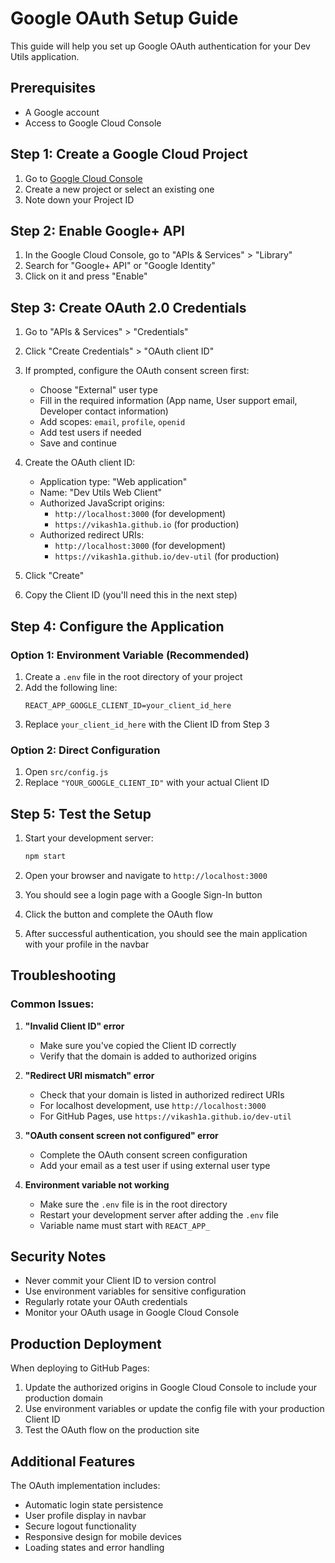 # Google OAuth Setup Guide

This guide will help you set up Google OAuth authentication for your Dev Utils application.

## Prerequisites

- A Google account
- Access to Google Cloud Console

## Step 1: Create a Google Cloud Project

1. Go to [Google Cloud Console](https://console.cloud.google.com/)
2. Create a new project or select an existing one
3. Note down your Project ID

## Step 2: Enable Google+ API

1. In the Google Cloud Console, go to "APIs & Services" > "Library"
2. Search for "Google+ API" or "Google Identity"
3. Click on it and press "Enable"

## Step 3: Create OAuth 2.0 Credentials

1. Go to "APIs & Services" > "Credentials"
2. Click "Create Credentials" > "OAuth client ID"
3. If prompted, configure the OAuth consent screen first:
   - Choose "External" user type
   - Fill in the required information (App name, User support email, Developer contact information)
   - Add scopes: `email`, `profile`, `openid`
   - Add test users if needed
   - Save and continue

4. Create the OAuth client ID:
   - Application type: "Web application"
   - Name: "Dev Utils Web Client"
   - Authorized JavaScript origins:
     - `http://localhost:3000` (for development)
     - `https://vikash1a.github.io` (for production)
   - Authorized redirect URIs:
     - `http://localhost:3000` (for development)
     - `https://vikash1a.github.io/dev-util` (for production)

5. Click "Create"
6. Copy the Client ID (you'll need this in the next step)

## Step 4: Configure the Application

### Option 1: Environment Variable (Recommended)

1. Create a `.env` file in the root directory of your project
2. Add the following line:
   ```
   REACT_APP_GOOGLE_CLIENT_ID=your_client_id_here
   ```
3. Replace `your_client_id_here` with the Client ID from Step 3

### Option 2: Direct Configuration

1. Open `src/config.js`
2. Replace `"YOUR_GOOGLE_CLIENT_ID"` with your actual Client ID

## Step 5: Test the Setup

1. Start your development server:
   ```bash
   npm start
   ```

2. Open your browser and navigate to `http://localhost:3000`
3. You should see a login page with a Google Sign-In button
4. Click the button and complete the OAuth flow
5. After successful authentication, you should see the main application with your profile in the navbar

## Troubleshooting

### Common Issues:

1. **"Invalid Client ID" error**
   - Make sure you've copied the Client ID correctly
   - Verify that the domain is added to authorized origins

2. **"Redirect URI mismatch" error**
   - Check that your domain is listed in authorized redirect URIs
   - For localhost development, use `http://localhost:3000`
   - For GitHub Pages, use `https://vikash1a.github.io/dev-util`

3. **"OAuth consent screen not configured" error**
   - Complete the OAuth consent screen configuration
   - Add your email as a test user if using external user type

4. **Environment variable not working**
   - Make sure the `.env` file is in the root directory
   - Restart your development server after adding the `.env` file
   - Variable name must start with `REACT_APP_`

## Security Notes

- Never commit your Client ID to version control
- Use environment variables for sensitive configuration
- Regularly rotate your OAuth credentials
- Monitor your OAuth usage in Google Cloud Console

## Production Deployment

When deploying to GitHub Pages:

1. Update the authorized origins in Google Cloud Console to include your production domain
2. Use environment variables or update the config file with your production Client ID
3. Test the OAuth flow on the production site

## Additional Features

The OAuth implementation includes:

- Automatic login state persistence
- User profile display in navbar
- Secure logout functionality
- Responsive design for mobile devices
- Loading states and error handling 